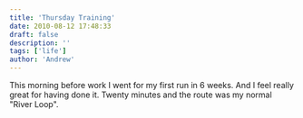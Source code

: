 ```yaml
---
title: 'Thursday Training'
date: 2010-08-12 17:48:33
draft: false
description: ''
tags: ['life']
author: 'Andrew'
---
```


This morning before work I went for my first run in 6 weeks. And I feel really great for having done it. Twenty minutes and the route was my normal "River Loop".
